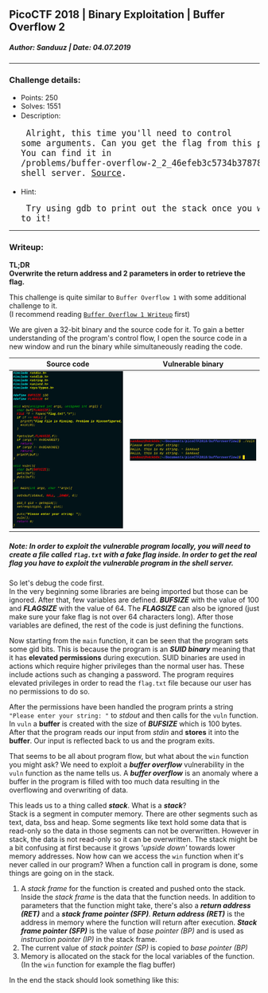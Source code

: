 ## PicoCTF 2018 | Binary Exploitation | Buffer Overflow 2
##### Author: Sanduuz | Date: 04.07.2019
---
### Challenge details:
* Points: 250
* Solves: 1551
* Description:<big><pre>
Alright, this time you'll need to control some arguments.
Can you get the flag from this [program](https://2018shell.picoctf.com/static/8ec59d858594f0e03108cf12e6177682/vuln)?
You can find it in /problems/buffer-overflow-2_2_46efeb3c5734b3787811f1d377efbefa on the shell server.
[Source](https://2018shell.picoctf.com/static/8ec59d858594f0e03108cf12e6177682/vuln.c).
</pre></big>
* Hint:<big><pre>
Try using gdb to print out the stack once you write to it!
</big></pre>

---

### Writeup:

**TL;DR**\
**Overwrite the return address and 2 parameters in order to retrieve the flag.**

This challenge is quite similar to `Buffer Overflow 1` with some additional challenge to it.\
(I recommend reading [`Buffer Overflow 1 Writeup`](https://github.com/Sanduuz/CTFWriteUps/PicoCTF2018/BinaryExploitation/BufferOverflow1/writeup.md) first)

We are given a 32-bit binary and the source code for it. To gain a better understanding of the program's control flow, I open the source code in a new window and run the binary while simultaneously reading the code.

Source code | Vulnerable binary
:----------:|:-----------------:
![source code](https://raw.githubusercontent.com/Sanduuz/CTFWriteUps/master/PicoCTF2018/BinaryExploitation/BufferOverflow2/attachments/source.png) | ![vulnerable binary](https://raw.githubusercontent.com/Sanduuz/CTFWriteUps/master/PicoCTF2018/BinaryExploitation/BufferOverflow2/attachments/vuln.png)

##### Note: In order to exploit the vulnerable program locally, you will need to create a file called `flag.txt` with a fake flag inside. In order to get the real flag you have to exploit the vulnerable program in the shell server.

So let's debug the code first.\
In the very beginning some libraries are being imported but those can be ignored. After that, few variables are defined. _**BUFSIZE**_ with the value of 100 and _**FLAGSIZE**_ with the value of 64. The _**FLAGSIZE**_ can also be ignored (just make sure your fake flag is not over 64 characters long). After those variables are defined, the rest of the code is just defining the functions.

Now starting from the `main` function, it can be seen that the program sets some gid bits. This is because the program is an _**SUID binary**_ meaning that it has **elevated permissions** during execution. SUID binaries are used in actions which require higher privileges than the normal user has. These include actions such as changing a password. The program requires elevated privileges in order to read the `flag.txt` file because our user has no permissions to do so.

After the permissions have been handled the program prints a string `"Please enter your string: "` to _stdout_ and then calls for the `vuln` function. In `vuln` a **buffer** is created with the size of _**BUFSIZE**_ which is 100 bytes. After that the program reads our input from _stdin_ and **stores** it into the **buffer**. Our input is reflected back to us and the program exits.

That seems to be all about program flow, but what about the `win` function you might ask? We need to exploit a _**buffer overflow**_ vulnerability in the `vuln` function as the name tells us. A _**buffer overflow**_ is an anomaly where a buffer in the program is filled with too much data resulting in the overflowing and overwriting of data.

This leads us to a thing called _**stack**_. What is a _**stack**_?\
Stack is a segment in computer memory. There are other segments such as text, data, bss and heap. Some segments like text hold some data that is read-only so the data in those segments can not be overwritten. However in stack, the data is not read-only so it can be overwritten. The stack might be a bit confusing at first because it grows _'upside down'_ towards lower memory addresses. Now how can we access the `win` function when it's never called in our program? When a function call in program is done, some things are going on in the stack.

1. A _stack frame_ for the function is created and pushed onto the stack. Inside the _stack frame_ is the data that the function needs. In addition to parameters that the function might take, there's also a _**return address (RET)**_ and a _**stack frame pointer (SFP)**_. _**Return address (RET)**_ is the address in memory where the function will return after execution. _**Stack frame pointer (SFP)**_ is the value of _base pointer (BP)_ and is used as _instruction pointer (IP)_ in the stack frame.
2. The current value of _stack pointer (SP)_ is copied to _base pointer (BP)_
3. Memory is allocated on the stack for the local variables of the function. (In the `win` function for example the flag buffer)

In the end the stack should look something like this:
